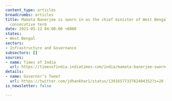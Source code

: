 ```yaml
---
content_type: articles
breadcrumbs: articles
title: Mamata Banerjee is sworn in as the chief minister of West Bengal for the third
  consecutive term
date: 2021-05-12 04:00:00 +0000
states:
- West Bengal
sectors:
- Infrastructure and Governance
subsectors: []
sources:
- name: Times of India
  url: https://timesofindia.indiatimes.com/india/mamata-banerjee-sworn-in-as-bengal-cm-for-3rd-time-takes-oath-in-bengali/articleshow/82400020.cms
details:
- name: Governor’s Tweet
  url: https://twitter.com/jdhankhar1/status/1391657733762404352?s=20
is_newsletter: false

---
```

